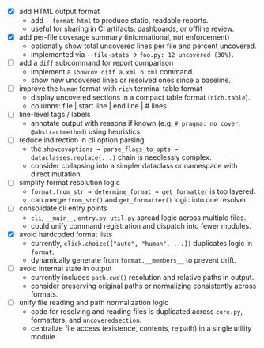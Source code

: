 - [x] add HTML output format
  - add `--format html` to produce static, readable reports.
  - useful for sharing in CI artifacts, dashboards, or offline review.
- [x] add per-file coverage summary (informational, not enforcement)
  - optionally show total uncovered lines per file and percent uncovered.
  - implemented via `--file-stats` → `foo.py: 12 uncovered (30%)`.
- [ ] add a `diff` subcommand for report comparison
  - implement a `showcov diff a.xml b.xml` command.
  - show new uncovered lines or resolved ones since a baseline.
- [ ] improve the `human` format with `rich` terminal table format
  - display uncovered sections in a compact table format (`rich.table`).
  - columns: file | start line | end line | # lines
- [ ] line-level tags / labels
  - annotate output with reasons if known (e.g. `# pragma: no cover`, `@abstractmethod`) using heuristics.
- [ ] reduce indirection in cli option parsing
  - the `showcovoptions → parse_flags_to_opts → dataclasses.replace(...)` chain is needlessly complex.
  - consider collapsing into a simpler dataclass or namespace with direct mutation.
- [ ] simplify format resolution logic
  - `format.from_str → determine_format → get_formatter` is too layered.
  - can merge `from_str()` and `get_formatter()` logic into one resolver.
- [ ] consolidate cli entry points
  - `cli`, `__main__`, `entry.py`, `util.py` spread logic across multiple files.
  - could unify command registration and dispatch into fewer modules.
- [x] avoid hardcoded format lists
  - currently, `click.choice(["auto", "human", ...])` duplicates logic in `format`.
  - dynamically generate from `format.__members__` to prevent drift.
- [ ] avoid internal state in output
  - currently includes `path.cwd()` resolution and relative paths in output.
  - consider preserving original paths or normalizing consistently across formats.
- [ ] unify file reading and path normalization logic
   - code for resolving and reading files is duplicated across `core.py`, formatters, and `uncoveredsection`.
   - centralize file access (existence, contents, relpath) in a single utility module.

